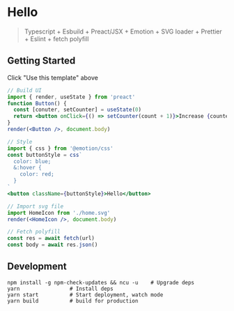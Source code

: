 # Hello

> Typescript + Esbuild + Preact/JSX + Emotion + SVG loader + Prettier + Eslint + fetch polyfill

## Getting Started

Click "Use this template" above

```jsx
// Build UI
import { render, useState } from 'preact'
function Button() {
  const [conuter, setCounter] = useState(0)
  return <button onClick={() => setCounter(count + 1)}>Increase {counter}</button>
}
render(<Button />, document.body)

// Style
import { css } from '@emotion/css'
const buttonStyle = css`
  color: blue;
  &:hover {
    color: red;
  }
`
<button className={buttonStyle}>Hello</button>

// Import svg file
import HomeIcon from './home.svg'
render(<HomeIcon />, document.body)

// Fetch polyfill
const res = await fetch(url)
const body = await res.json()
```

## Development

```shell
npm install -g npm-check-updates && ncu -u    # Upgrade deps
yarn                # Install deps
yarn start          # Start deployment, watch mode
yarn build          # build for production
```
